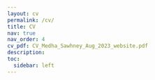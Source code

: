 ```yaml
---
layout: cv
permalink: /cv/
title: CV
nav: true
nav_order: 4
cv_pdf: CV_Medha_Sawhney_Aug_2023_website.pdf
description: 
toc:
  sidebar: left
---
```

